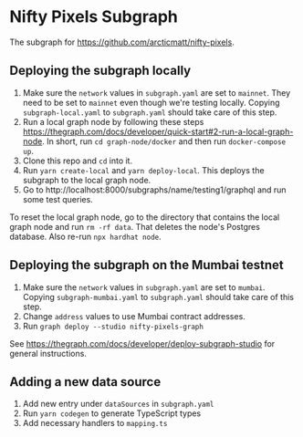 # Nifty Pixels Subgraph

The subgraph for https://github.com/arcticmatt/nifty-pixels.

## Deploying the subgraph locally

1. Make sure the `network` values in `subgraph.yaml` are set to `mainnet`. They need to be set to `mainnet` even though we're testing locally. Copying `subgraph-local.yaml` to `subgraph.yaml` should take care of this step.
1. Run a local graph node by following these steps https://thegraph.com/docs/developer/quick-start#2-run-a-local-graph-node. In short, run `cd graph-node/docker` and then run `docker-compose up`.
1. Clone this repo and `cd` into it.
1. Run `yarn create-local` and `yarn deploy-local`. This deploys the subgraph to the local graph node.
1. Go to http://localhost:8000/subgraphs/name/testing1/graphql and run some test queries.

To reset the local graph node, go to the directory that contains the local graph node and run `rm -rf data`. That deletes the node's Postgres database. Also re-run `npx hardhat node`.

## Deploying the subgraph on the Mumbai testnet

1. Make sure the `network` values in `subgraph.yaml` are set to `mumbai`. Copying `subgraph-mumbai.yaml` to `subgraph.yaml` should take care of this step.
1. Change `address` values to use Mumbai contract addresses.
1. Run `graph deploy --studio nifty-pixels-graph`

See https://thegraph.com/docs/developer/deploy-subgraph-studio for general instructions.

## Adding a new data source

1. Add new entry under `dataSources` in `subgraph.yaml`
2. Run `yarn codegen` to generate TypeScript types
3. Add necessary handlers to `mapping.ts`